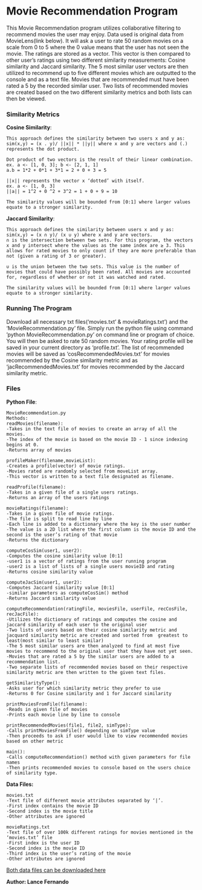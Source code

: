 # Movie Recommendation Program
This Movie Recommendation program utilizes collaborative filtering to recommend movies the user may enjoy. Data used is original data from MovieLens(link below). It will ask a user to rate 50 random movies on a scale from 0 to 5 where the 0 value means that the user has not seen the movie. The ratings are stored as a vector. This vector is then compared to other user’s ratings using two different similarity measurements: Cosine similarity and Jaccard similarity. The 5 most similar user vectors are then utilized to recommend up to five different movies which are outputted to the console and as a text file. Movies that are recommended must have been rated a 5 by the recorded similar user. Two lists of recommended movies are created based on the two different similarity metrics and both lists can then be viewed. 


### Similarity Metrics
**Cosine Similarity**:
~~~~~~~~~~~~~~~
This approach defines the similarity between two users x and y as:
sim(x,y) = (x . y)/ ||x|| * ||y|| where x and y are vectors and (.) represents the dot product.

Dot product of two vectors is the result of their linear combination.
ex. a <- [1, 0, 3]; b <- [2, 1, 1]
a.b = 1*2 + 0*1 + 3*1 = 2 + 0 + 3 = 5

||x|| represents the vector x ‘dotted’ with itself.
ex. a <- [1, 0, 3]
||a|| = 1^2 + 0 ^2 + 3^2 = 1 + 0 + 9 = 10

The similarity values will be bounded from [0:1] where larger values equate to a stronger similarity.
~~~~~~~~~~~~~~~


**Jaccard Similarity**: 
~~~~~~~~~~~~~~~
This approach defines the similarity between users x and y as:
sim(x,y) = (x ∩ y)/ (x ∪ y) where x and y are vectors.
∩ is the intersection between two sets. For this program, the vectors x and y intersect where the values as the same index are ≥ 3. This allows for rated movies to only count if they are more preferable than not (given a rating of 3 or greater). 

∪ is the union between the two sets. This value is the number of movies that could have possibly been rated. All movies are accounted for, regardless of whether or not it was watched and rated.

The similarity values will be bounded from [0:1] where larger values equate to a stronger similarity.
~~~~~~~~~~~~~~~


### Running The Program

Download all necessary txt files(‘movies.txt’ & movieRatings.txt’) and the ‘MovieRecommendation.py’ file. Simply run the python file using command ’python MovieRecommendation.py’ on command line or program of choice. You will then be asked to rate 50 random movies. Your rating profile will be saved in your current directory as ‘profile.txt’. The list of recommended movies will be saved as ‘cosRecommendedMovies.txt’ for movies recommended by the Cosine similarity metric and as ‘jacRecommendedMovies.txt’ for movies recommended by the Jaccard similarity metric.


### Files
**Python File**:
~~~~~~~~~~~~~~~~~
MovieRecommendation.py
Methods:
readMovies(filename):
-Takes in the text file of movies to create an array of all the movies. 
-The index of the movie is based on the movie ID - 1 since indexing begins at 0.
-Returns array of movies

profileMaker(filename,movieList):
-Creates a profile(vector) of movie ratings.
-Movies rated are randomly selected from moveList array.
-This vector is written to a text file designated as filename.

readProfile(filename):
-Takes in a given file of a single users ratings.
-Returns an array of the users ratings

movieRatings(filename):
-Takes in a given file of movie ratings.
-The file is split to read line by line
-Each line is added to a dictionary where the key is the user number
-The value is a 2D list where the first column is the movie ID and the second is the user’s rating of that movie
-Returns the dictionary

computeCosSim(user1, user2):
-Computes the cosine similarity value [0:1] 
-user1 is a vector of ratings from the user running program
-user2 is a list of lists of a single users movieID and rating
-Returns cosine similarity value

computeJacSim(user1, user2):
-Computes Jaccard similarity value [0:1]
-similar parameters as computeCosSim() method
-Returns Jaccard similarity value

computeRecommendation(ratingFile, moviesFile, userFile, recCosFile, recJacFile):
-Utilizes the dictionary of ratings and computes the cosine and jaccard similarity of each user to the original user
-Two lists of users based on their cosine similarity metric and jacquard similarity metric are created and sorted from 	greatest to least(most similar to least similar)
-The 5 most similar users are then analyzed to find at most five movies to recommend to the original user that they have not yet seen.
-Movies that are rated a 5 by the similar users are added to a recommendation list.
-Two separate lists of recommended movies based on their respective similarity metric are then written to the given text files.

getSimilarityType():
-Asks user for which similarity metric they prefer to use
-Returns 0 for Cosine similarity and 1 for Jaccard similarity

printMoviesFromFile(filename):
-Reads in given file of movies
-Prints each movie line by line to console

printRecommendedMovies(file1, file2, simType):
-Calls printMoviesFromFile() depending on simType value
-Then proceeds to ask if user would like to view recommended movies based on other metric

main():
-Calls computeRecommendation() method with given parameters for file names
-Then prints recommended movies to console based on the users choice of similarity type.
~~~~~~~~~~~~~~~~~


**Data Files:**
~~~~~~~~~~~~~~~~~
movies.txt
-Text file of different movie attributes separated by ‘|’. 
-First index contains the movie ID
-Second index is the movie title
-Other attributes are ignored

movieRatings.txt
-Text file of over 100k different ratings for movies mentioned in the ‘movies.txt’ file
-First index is the user ID
-Second index is the movie ID
-Third index is the user’s rating of the movie
-Other attributes are ignored
~~~~~~~~~~~~~~~~~

[Both data files can be downloaded here](http://grouplens.org/datasets/movielens/)

**Author: Lance Fernando**